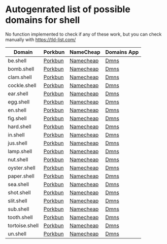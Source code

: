 # Autogenrated list of possible domains for shell

No function implemented to check if any of these work, but you can check manually with https://tld-list.com/

| Domain | Porkbun | NameCheap | Domains App |
|---|---|---|---|
| be.shell | [Porkbun](https://porkbun.com/checkout/search?prb=e814663da1&tlds=&idnLanguage=&search=search&q=be.shell) | [Namecheap](https://www.namecheap.com/domains/registration/results/?domain=be.shell) | [Dmns](https://dmns.app/domains?q=be.shell) |
| bomb.shell | [Porkbun](https://porkbun.com/checkout/search?prb=e814663da1&tlds=&idnLanguage=&search=search&q=bomb.shell) | [Namecheap](https://www.namecheap.com/domains/registration/results/?domain=bomb.shell) | [Dmns](https://dmns.app/domains?q=bomb.shell) |
| clam.shell | [Porkbun](https://porkbun.com/checkout/search?prb=e814663da1&tlds=&idnLanguage=&search=search&q=clam.shell) | [Namecheap](https://www.namecheap.com/domains/registration/results/?domain=clam.shell) | [Dmns](https://dmns.app/domains?q=clam.shell) |
| cockle.shell | [Porkbun](https://porkbun.com/checkout/search?prb=e814663da1&tlds=&idnLanguage=&search=search&q=cockle.shell) | [Namecheap](https://www.namecheap.com/domains/registration/results/?domain=cockle.shell) | [Dmns](https://dmns.app/domains?q=cockle.shell) |
| ear.shell | [Porkbun](https://porkbun.com/checkout/search?prb=e814663da1&tlds=&idnLanguage=&search=search&q=ear.shell) | [Namecheap](https://www.namecheap.com/domains/registration/results/?domain=ear.shell) | [Dmns](https://dmns.app/domains?q=ear.shell) |
| egg.shell | [Porkbun](https://porkbun.com/checkout/search?prb=e814663da1&tlds=&idnLanguage=&search=search&q=egg.shell) | [Namecheap](https://www.namecheap.com/domains/registration/results/?domain=egg.shell) | [Dmns](https://dmns.app/domains?q=egg.shell) |
| en.shell | [Porkbun](https://porkbun.com/checkout/search?prb=e814663da1&tlds=&idnLanguage=&search=search&q=en.shell) | [Namecheap](https://www.namecheap.com/domains/registration/results/?domain=en.shell) | [Dmns](https://dmns.app/domains?q=en.shell) |
| fig.shell | [Porkbun](https://porkbun.com/checkout/search?prb=e814663da1&tlds=&idnLanguage=&search=search&q=fig.shell) | [Namecheap](https://www.namecheap.com/domains/registration/results/?domain=fig.shell) | [Dmns](https://dmns.app/domains?q=fig.shell) |
| hard.shell | [Porkbun](https://porkbun.com/checkout/search?prb=e814663da1&tlds=&idnLanguage=&search=search&q=hard.shell) | [Namecheap](https://www.namecheap.com/domains/registration/results/?domain=hard.shell) | [Dmns](https://dmns.app/domains?q=hard.shell) |
| in.shell | [Porkbun](https://porkbun.com/checkout/search?prb=e814663da1&tlds=&idnLanguage=&search=search&q=in.shell) | [Namecheap](https://www.namecheap.com/domains/registration/results/?domain=in.shell) | [Dmns](https://dmns.app/domains?q=in.shell) |
| jus.shell | [Porkbun](https://porkbun.com/checkout/search?prb=e814663da1&tlds=&idnLanguage=&search=search&q=jus.shell) | [Namecheap](https://www.namecheap.com/domains/registration/results/?domain=jus.shell) | [Dmns](https://dmns.app/domains?q=jus.shell) |
| lamp.shell | [Porkbun](https://porkbun.com/checkout/search?prb=e814663da1&tlds=&idnLanguage=&search=search&q=lamp.shell) | [Namecheap](https://www.namecheap.com/domains/registration/results/?domain=lamp.shell) | [Dmns](https://dmns.app/domains?q=lamp.shell) |
| nut.shell | [Porkbun](https://porkbun.com/checkout/search?prb=e814663da1&tlds=&idnLanguage=&search=search&q=nut.shell) | [Namecheap](https://www.namecheap.com/domains/registration/results/?domain=nut.shell) | [Dmns](https://dmns.app/domains?q=nut.shell) |
| oyster.shell | [Porkbun](https://porkbun.com/checkout/search?prb=e814663da1&tlds=&idnLanguage=&search=search&q=oyster.shell) | [Namecheap](https://www.namecheap.com/domains/registration/results/?domain=oyster.shell) | [Dmns](https://dmns.app/domains?q=oyster.shell) |
| paper.shell | [Porkbun](https://porkbun.com/checkout/search?prb=e814663da1&tlds=&idnLanguage=&search=search&q=paper.shell) | [Namecheap](https://www.namecheap.com/domains/registration/results/?domain=paper.shell) | [Dmns](https://dmns.app/domains?q=paper.shell) |
| sea.shell | [Porkbun](https://porkbun.com/checkout/search?prb=e814663da1&tlds=&idnLanguage=&search=search&q=sea.shell) | [Namecheap](https://www.namecheap.com/domains/registration/results/?domain=sea.shell) | [Dmns](https://dmns.app/domains?q=sea.shell) |
| shot.shell | [Porkbun](https://porkbun.com/checkout/search?prb=e814663da1&tlds=&idnLanguage=&search=search&q=shot.shell) | [Namecheap](https://www.namecheap.com/domains/registration/results/?domain=shot.shell) | [Dmns](https://dmns.app/domains?q=shot.shell) |
| slit.shell | [Porkbun](https://porkbun.com/checkout/search?prb=e814663da1&tlds=&idnLanguage=&search=search&q=slit.shell) | [Namecheap](https://www.namecheap.com/domains/registration/results/?domain=slit.shell) | [Dmns](https://dmns.app/domains?q=slit.shell) |
| sub.shell | [Porkbun](https://porkbun.com/checkout/search?prb=e814663da1&tlds=&idnLanguage=&search=search&q=sub.shell) | [Namecheap](https://www.namecheap.com/domains/registration/results/?domain=sub.shell) | [Dmns](https://dmns.app/domains?q=sub.shell) |
| tooth.shell | [Porkbun](https://porkbun.com/checkout/search?prb=e814663da1&tlds=&idnLanguage=&search=search&q=tooth.shell) | [Namecheap](https://www.namecheap.com/domains/registration/results/?domain=tooth.shell) | [Dmns](https://dmns.app/domains?q=tooth.shell) |
| tortoise.shell | [Porkbun](https://porkbun.com/checkout/search?prb=e814663da1&tlds=&idnLanguage=&search=search&q=tortoise.shell) | [Namecheap](https://www.namecheap.com/domains/registration/results/?domain=tortoise.shell) | [Dmns](https://dmns.app/domains?q=tortoise.shell) |
| un.shell | [Porkbun](https://porkbun.com/checkout/search?prb=e814663da1&tlds=&idnLanguage=&search=search&q=un.shell) | [Namecheap](https://www.namecheap.com/domains/registration/results/?domain=un.shell) | [Dmns](https://dmns.app/domains?q=un.shell) |
